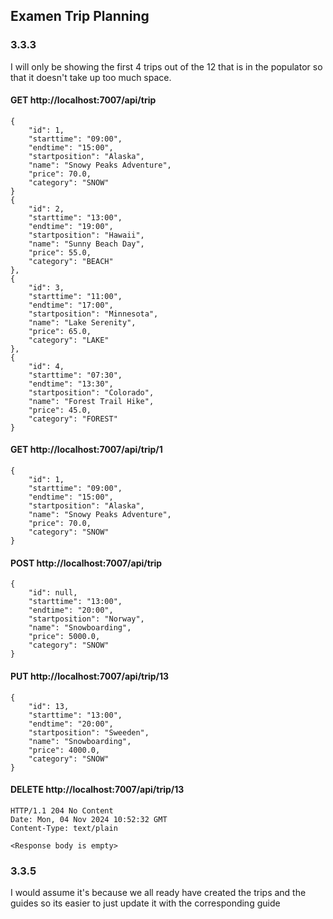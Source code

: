 ## Examen Trip Planning



### 3.3.3 
I will only be showing the first 4 trips out of the 12 that is in the populator so that it doesn't take up too much space.
#### GET http://localhost:7007/api/trip
    {
        "id": 1,
        "starttime": "09:00",
        "endtime": "15:00",
        "startposition": "Alaska",
        "name": "Snowy Peaks Adventure",
        "price": 70.0,
        "category": "SNOW"
    }
    {
        "id": 2,
        "starttime": "13:00",
        "endtime": "19:00",
        "startposition": "Hawaii",
        "name": "Sunny Beach Day",
        "price": 55.0,
        "category": "BEACH"
    },
    {
        "id": 3,
        "starttime": "11:00",
        "endtime": "17:00",
        "startposition": "Minnesota",
        "name": "Lake Serenity",
        "price": 65.0,
        "category": "LAKE"
    },
    {
        "id": 4,
        "starttime": "07:30",
        "endtime": "13:30",
        "startposition": "Colorado",
        "name": "Forest Trail Hike",
        "price": 45.0,
        "category": "FOREST"
    }
#### GET http://localhost:7007/api/trip/1
    {
        "id": 1,
        "starttime": "09:00",
        "endtime": "15:00",
        "startposition": "Alaska",
        "name": "Snowy Peaks Adventure",
        "price": 70.0,
        "category": "SNOW"
    }
#### POST http://localhost:7007/api/trip
    {
        "id": null,
        "starttime": "13:00",
        "endtime": "20:00",
        "startposition": "Norway",
        "name": "Snowboarding",
        "price": 5000.0,
        "category": "SNOW"
    }
#### PUT http://localhost:7007/api/trip/13
    {
        "id": 13,
        "starttime": "13:00",
        "endtime": "20:00",
        "startposition": "Sweeden",
        "name": "Snowboarding",
        "price": 4000.0,
        "category": "SNOW"
    }
#### DELETE http://localhost:7007/api/trip/13
    HTTP/1.1 204 No Content
    Date: Mon, 04 Nov 2024 10:52:32 GMT
    Content-Type: text/plain
    
    <Response body is empty>


### 3.3.5
I would assume it's because we all ready have created the trips and the guides so its easier to just update it with the corresponding guide

